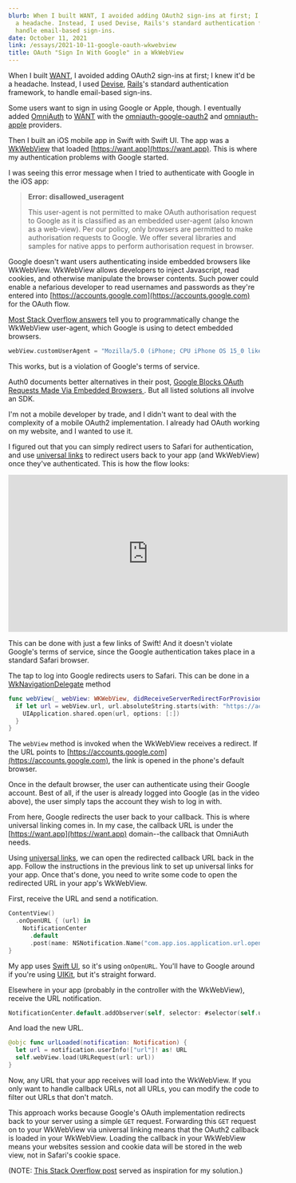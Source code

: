```yaml
---
blurb: When I built WANT, I avoided adding OAuth2 sign-ins at first; I knew it'd be
  a headache. Instead, I used Devise, Rails's standard authentication framework, to
  handle email-based sign-ins.
date: October 11, 2021
link: /essays/2021-10-11-google-oauth-wkwebview
title: OAuth "Sign In With Google" in a WkWebView
---
```


When I built [WANT](https://want.app), I avoided adding OAuth2 sign-ins at first; I knew it'd be a headache. Instead, I used [Devise](https://github.com/heartcombo/devise), [Rails](https://rubyonrails.org/)'s standard authentication framework, to handle email-based sign-ins.

Some users want to sign in using Google or Apple, though. I eventually added [OmniAuth](https://github.com/omniauth/omniauth) to [WANT](https://want.app) with the [omniauth-google-oauth2](https://github.com/zquestz/omniauth-google-oauth2) and [omniauth-apple](https://github.com/nhosoya/omniauth-apple) providers.

Then I built an iOS mobile app in Swift with Swift UI. The app was a [WkWebView](https://developer.apple.com/documentation/webkit/wkwebview) that loaded [https://want.app](https://want.app). This is where my authentication problems with Google started.

I was seeing this error message when I tried to authenticate with Google in the iOS app:

> **Error: disallowed_useragent**
>
> This user-agent is not permitted to make OAuth authorisation request to Google as it is classified as an embedded user-agent (also known as a web-view). Per our policy, only browsers are permitted to make authorisation requests to Google. We offer several libraries and samples for native apps to perform authorisation request in browser.


Google doesn't want users authenticating inside embedded browsers like WkWebView. WkWebView allows developers to inject Javascript, read cookies, and otherwise manipulate the browser contents. Such power could enable a nefarious developer to read usernames and passwords as they're entered into [https://accounts.google.com](https://accounts.google.com) for the OAuth flow.

[Most Stack Overflow answers](https://stackoverflow.com/questions/53135551/google-disallowed-useragent-in-wkwebview) tell you to programmatically change the WkWebView user-agent, which Google is using to detect embedded browsers.

```swift
webView.customUserAgent = "Mozilla/5.0 (iPhone; CPU iPhone OS 15_0 like Mac OS X) AppleWebKit/605.1.15 (KHTML, like Gecko) Version/15.0 Mobile/15E148 Safari/604.1";
```

This works, but is a violation of Google's terms of service.

Auth0 documents better alternatives in their post, [Google Blocks OAuth Requests Made Via Embedded Browsers
](https://auth0.com/blog/google-blocks-oauth-requests-from-embedded-browsers/). But all listed solutions all involve an SDK.

I'm not a mobile developer by trade, and I didn't want to deal with the complexity of a mobile OAuth2 implementation. I already had OAuth working on my website, and I wanted to use it.

I figured out that you can simply redirect users to Safari for authentication, and use [universal links](https://developer.apple.com/ios/universal-links/) to redirect users back to your app (and WkWebView) once they've authenticated. This is how the flow looks:

<iframe width="560" height="315" src="https://www.youtube.com/embed/5gaVvWc6zyk" title="YouTube video player" frameborder="0" allow="accelerometer; autoplay; clipboard-write; encrypted-media; gyroscope; picture-in-picture" allowfullscreen></iframe>

This can be done with just a few links of Swift! And it doesn't violate Google's terms of service, since the Google authentication takes place in a standard Safari browser.

The tap to log into Google redirects users to Safari. This can be done in a [WkNavigationDelegate](https://developer.apple.com/documentation/webkit/wknavigationdelegate/1455627-webview) method

```swift
func webView(_ webView: WKWebView, didReceiveServerRedirectForProvisionalNavigation navigation: WKNavigation!) {
  if let url = webView.url, url.absoluteString.starts(with: "https://accounts.google.com") {
    UIApplication.shared.open(url, options: [:])
  }
}
```

The `webView` method is invoked when the WkWebView receives a redirect. If the URL points to [https://accounts.google.com](https://accounts.google.com), the link is opened in the phone's default browser.

Once in the default browser, the user can authenticate using their Google account. Best of all, if the user is already logged into Google (as in the video above), the user simply taps the account they wish to log in with.

From here, Google redirects the user back to your callback. This is where universal linking comes in. In my case, the callback URL is under the [https://want.app](https://want.app) domain--the callback that OmniAuth needs.

Using [universal links](https://developer.apple.com/library/archive/documentation/General/Conceptual/AppSearch/UniversalLinks.html), we can open the redirected callback URL back in the app. Follow the instructions in the previous link to set up universal links for your app. Once that's done, you need to write some code to open the redirected URL in your app's WkWebView.

First, receive the URL and send a notification.

```swift
ContentView()
  .onOpenURL { (url) in
    NotificationCenter
      .default
      .post(name: NSNotification.Name("com.app.ios.application.url.opened"), object: nil, userInfo: ["url": url])
}
```

My app uses [Swift UI](https://developer.apple.com/xcode/swiftui/), so it's using `onOpenURL`. You'll have to Google around if you're using [UIKit](https://developer.apple.com/documentation/uikit/), but it's straight forward.

Elsewhere in your app (probably in the controller with the WkWebView), receive the URL notification.

```swift
NotificationCenter.default.addObserver(self, selector: #selector(self.urlLoaded(notification:)), name: Notification.Name("com.app.ios.application.url.opened"), object: nil)
```

And load the new URL.

```swift
@objc func urlLoaded(notification: Notification) {
  let url = notification.userInfo!["url"]! as! URL
  self.webView.load(URLRequest(url: url))
}
```

Now, any URL that your app receives will load into the WkWebView. If you only want to handle callback URLs, not all URLs, you can modify the code to filter out URLs that don't match.

This approach works because Google's OAuth implementation redirects back to your server using a simple `GET` request. Forwarding this `GET` request on to your WkWebView via universal linking means that the OAuth2 callback is loaded in your WkWebView. Loading the callback in your WkWebView means your websites session and cookie data will be stored in the web view, not in Safari's cookie space. 

(NOTE: [This Stack Overflow post](https://stackoverflow.com/questions/45098927/how-to-implement-google-login-in-a-wkwebview-switching-to-sfsafariviewcontroller) served as inspiration for my solution.)